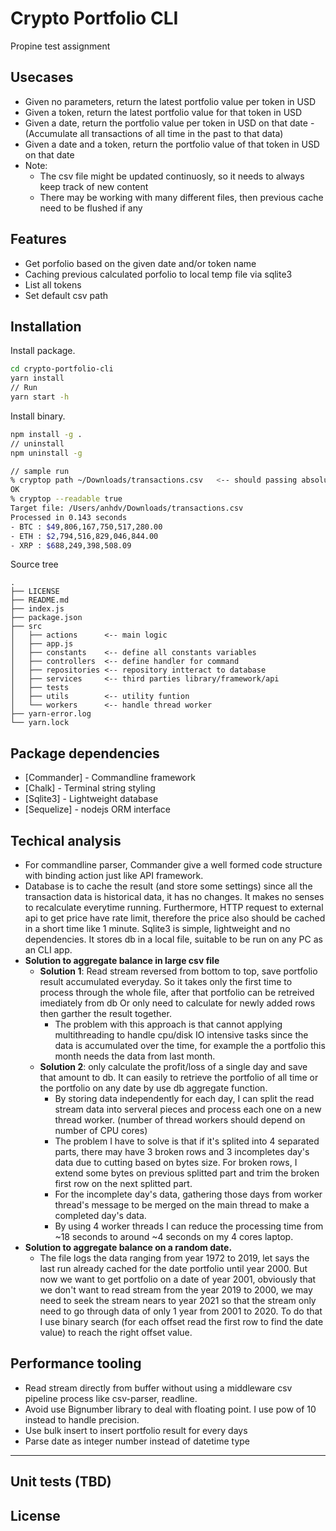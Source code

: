 # Crypto Portfolio CLI
Propine test assignment

## Usecases
- Given no parameters, return the latest portfolio value per token in USD
- Given a token, return the latest portfolio value for that token in USD
- Given a date, return the portfolio value per token in USD on that date - (Accumulate all transactions of all time in the past to that data)
- Given a date and a token, return the portfolio value of that token in USD on that date
- Note:
  - The csv file might be updated continuosly, so it needs to always keep track of new content
  - There may be working with many different files, then previous cache need to be flushed if any

## Features
- Get porfolio based on the given date and/or token name
- Caching previous calculated porfolio to local temp file via sqlite3
- List all tokens
- Set default csv path

## Installation
Install package.
```sh
cd crypto-portfolio-cli
yarn install
// Run
yarn start -h
```
Install  binary.
```sh
npm install -g .
// uninstall
npm uninstall -g

// sample run
% cryptop path ~/Downloads/transactions.csv   <-- should passing absolute path
OK
% cryptop --readable true
Target file: /Users/anhdv/Downloads/transactions.csv
Processed in 0.143 seconds
- BTC : $49,806,167,750,517,280.00
- ETH : $2,794,516,829,046,844.00
- XRP : $688,249,398,508.09
```

Source tree
```text
.
├── LICENSE
├── README.md
├── index.js
├── package.json
├── src
│   ├── actions      <-- main logic
│   ├── app.js 
│   ├── constants    <-- define all constants variables
│   ├── controllers  <-- define handler for command
│   ├── repositories <-- repository intteract to database
│   ├── services     <-- third parties library/framework/api 
│   ├── tests
│   ├── utils        <-- utility funtion
│   └── workers      <-- handle thread worker
├── yarn-error.log
└── yarn.lock
```
## Package dependencies
- [Commander] - Commandline framework
- [Chalk] - Terminal string styling
- [Sqlite3] - Lightweight database
- [Sequelize] - nodejs ORM interface

## Techical analysis
- For commandline parser, Commander give a well formed code structure with binding action just like API framework.  
- Database is to cache the result (and store some settings) since all the transaction data is historical data, it has no changes. It makes no senses to recalculate everytime running. 
Furthermore, HTTP request to external api to get price have rate limit, therefore the price also should be cached in a short time like 1 minute.
Sqlite3 is simple, lightweight and no dependencies. It stores db in a local file, suitable to be run on any PC as an CLI app. 
- **Solution to aggregate balance in large csv file**
  - **Solution 1**: Read stream reversed from bottom to top, save portfolio result accumulated everyday. So it takes only the first time to process through the whole file, after that portfolio can be retreived imediately from db Or only need to calculate for newly added rows then garther the result together. 
    + The problem with this approach is that cannot applying multithreading to handle cpu/disk IO intensive tasks since the data is accumulated over the time, for example the a portfolio this month needs the data from last month. 
  - **Solution 2**: only calculate the profit/loss of a single day and save that amount to db. It can easily to retrieve the portfolio of all time or the portfolio on any date by use db aggregate function. 
    + By storing data independently for each day, I can split the read stream data into serveral pieces and process each one on a new thread worker. (number of thread workers should depend on number of CPU cores)
    + The problem I have to solve is that if it's splited into 4 separated parts, there may have 3 broken rows and 3 incompletes day's data due to cutting based on bytes size. For broken rows, I extend some bytes on previous splitted part and trim the broken first row on the next splitted part.
    + For the incomplete day's data, gathering those days from worker thread's message to be merged on the main thread to make a completed day's data. 
    + By using 4 worker threads I can reduce the processing time from ~18 seconds to around ~4 seconds on my 4 cores laptop.
- **Solution to aggregate balance on a random date.**
  - The file logs the data ranging from year 1972 to 2019, let says the last run already cached for the date portfolio until year 2000. But now we want to get portfolio on a date of year 2001, obviously that we don't want to read stream from the year 2019 to 2000, we may need to seek the stream nears to year 2021 so that the stream only need to go through data of only 1 year from 2001 to 2020. 
  To do that I use binary search (for each offset read the first row to find the date value) to reach the right offset value.

## Performance tooling
- Read stream directly from buffer without using a middleware csv pipeline process like csv-parser, readline.
- Avoid use Bignumber library to deal with floating point. I use pow of 10 instead to handle precision.
- Use bulk insert to insert portfolio result for every days
- Parse date as integer number instead of datetime type 
---
## Unit tests (TBD)
## License

